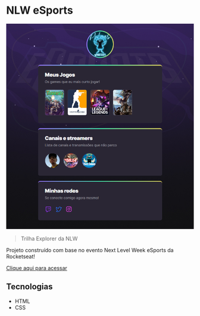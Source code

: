 # NLW eSports

![preview](./.github/preview.png)

> Trilha Explorer da NLW

Projeto construído com base no evento Next Level Week eSports da Rocketseat!

[Clique aqui para acessar](https://alecsander-cruz.github.io/nlw-esports-explorer/)

## Tecnologias

-   HTML
-   CSS

